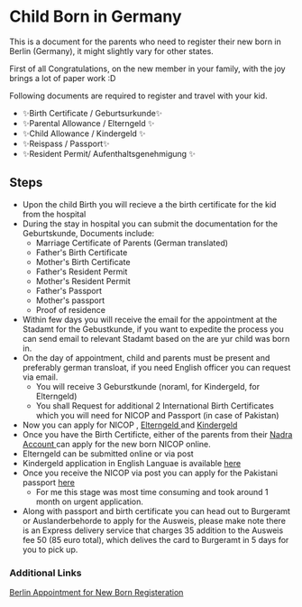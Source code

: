 
# Child Born in Germany

This is a document for the parents who need to register their new born in Berlin (Germany), it might slightly vary for other states.

First of all Congratulations, on the new member in your family, with the joy brings a lot of paper work :D 

Following documents are required to register and travel with your kid.
- ✨Birth Certificate / Geburtsurkunde✨
- ✨Parental Allowance  / Elterngeld  ✨ 
- ✨Child Allowance  / Kindergeld ✨
- ✨Reispass / Passport✨
- ✨Resident Permit/  Aufenthaltsgenehmigung ✨

## Steps 

- Upon the child Birth you will recieve a the birth certificate for the kid from the hospital
-  During the stay in hospital you can submit the documentation for the Geburtskunde, Documents include:
    -   Marriage Certificate of Parents (German translated)
    -   Father's Birth Certificate 
    -   Mother's Birth Certificate
    -   Father's Resident Permit
    -   Mother's Resident Permit 
    -   Father's Passport
    -   Mother's passport 
    -   Proof of residence
- Within few days you will receive the email for the appointment at the Stadamt for the Gebustkunde, if you want to expedite the process you can send email to relevant Stadamt based on the are yur child was born in.
- On the day of appointment, child and parents must be present and preferably german transloat, if you need English officer you can request via email. 
    - You will receive 3 Geburstkunde (noraml, for Kindergeld, for Elterngeld)
    - You shall Request for additional 2 International Birth Certificates which you will need for NICOP and Passport (in case of Pakistan)
- Now you can apply for NICOP , [ Elterngeld ](https://elterngeld-digital.de/ams/Elterngeld) and [ Kindergeld ](https://www.arbeitsagentur.de/familie-und-kinder/infos-rund-um-kindergeld/kindergeld-anspruch-hoehe-dauer/kindergeld-antrag-starten)
- Once you have the Birth Certificte, either of the parents from their [ Nadra Account ](https://id.nadra.gov.pk/e-id/) can apply for the new born NICOP online.
- Elterngeld can be submitted online or via post
- Kindergeld application in English Languae is available [here](https://www.arbeitsagentur.de/datei/kb1-e-antrag-kindegeld_ba014064.pdf)
- Once you receive the NICOP via post you can apply for the Pakistani passport [here](https://onlinemrp.dgip.gov.pk/e-passport)
    - For me this stage was most time consuming and took around 1 month on urgent application.
- Along with passport and birth certificate you can head out to Burgeramt or Auslanderbehorde to apply for the Ausweis, please make note there is an Express delivery service that charges 35 addition to the Ausweis fee 50 (85 euro total), which delives the card to Burgeramt in 5 days for you to pick up.


### Additional Links
[Berlin Appointment for New Born Registeration](https://service.berlin.de/dienstleistung/324269/)
